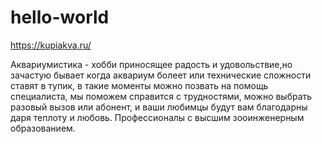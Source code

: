 # hello-world
https://kupiakva.ru/ 
<p>Аквариумистика - хобби приносящее радость и удовольствие,но зачастую бывает когда аквариум болеет или технические сложности ставят в тупик, в такие моменты можно позвать на помощь специалиста, мы поможем справится с трудностями, можно выбрать разовый вызов или абонент, и ваши любимцы будут вам благодарны даря  теплоту и любовь. Профессионалы с высшим зооинженерным образованием.</P>
